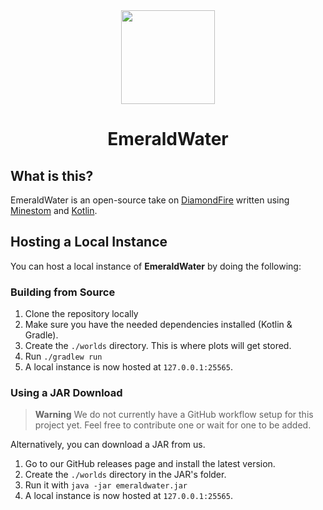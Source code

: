 <div align="center">
<img src="https://cdn.discordapp.com/attachments/1143388669240164383/1144835422762049537/emeraldwater1024.png" width="150" height="150">
<h1>EmeraldWater</h1>
</div>

## What is this?
EmeraldWater is an open-source take on [DiamondFire](https://mcdiamondfire.com) written using 
[Minestom](https://minestom.net/) and [Kotlin](https://kotlinlang.org/).

## Hosting a Local Instance
You can host a local instance of **EmeraldWater** by doing the following:

### Building from Source
1. Clone the repository locally
2. Make sure you have the needed dependencies installed (Kotlin & Gradle).
3. Create the `./worlds` directory. This is where plots will get stored.
4. Run `./gradlew run`
5. A local instance is now hosted at `127.0.0.1:25565`.


### Using a JAR Download
> **Warning**
> We do not currently have a GitHub workflow setup for this project yet. Feel free to contribute one or 
> wait for one to be added.

Alternatively, you can download a JAR from us.
1. Go to our GitHub releases page and install the latest version.
2. Create the `./worlds` directory in the JAR's folder.
3. Run it with `java -jar emeraldwater.jar`
4. A local instance is now hosted at `127.0.0.1:25565`.